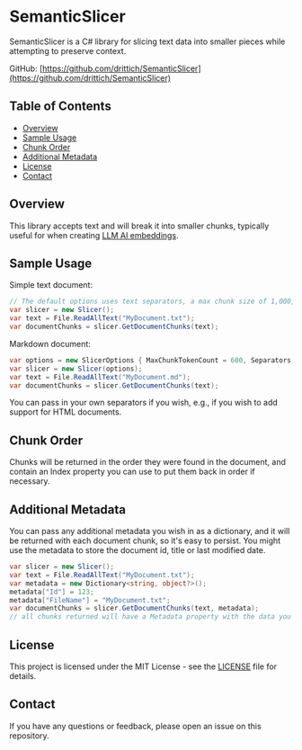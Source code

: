 # SemanticSlicer

SemanticSlicer is a C# library for slicing text data into smaller pieces while attempting to preserve context.

GitHub: [https://github.com/drittich/SemanticSlicer](https://github.com/drittich/SemanticSlicer)

## Table of Contents

- [Overview](#overview)
- [Sample Usage](#sample-usage)
- [Chunk Order](#chunk-order)
- [Additional Metadata](#additional-metadata)
- [License](#license)
- [Contact](#contact)

## Overview

This library accepts text and will break it into smaller chunks, typically useful for when creating [LLM AI embeddings](https://learn.microsoft.com/en-us/semantic-kernel/memories/embeddings).

## Sample Usage

Simple text document:

```cs
// The default options uses text separators, a max chunk size of 1,000, and cl100k_base encoding to count tokens.
var slicer = new Slicer();
var text = File.ReadAllText("MyDocument.txt");
var documentChunks = slicer.GetDocumentChunks(text);
```

Markdown document:

```cs
var options = new SlicerOptions { MaxChunkTokenCount = 600, Separators = Separators.Markdown };
var slicer = new Slicer(options);
var text = File.ReadAllText("MyDocument.md");
var documentChunks = slicer.GetDocumentChunks(text);
```

You can pass in your own separators if you wish, e.g., if you wish to add support for HTML documents.

## Chunk Order

Chunks will be returned in the order they were found in the document, and contain an Index property you can use to put them back in order if necessary.

## Additional Metadata

You can pass any additional metadata you wish in as a dictionary, and it will be returned with each document chunk, so it's easy to persist. 
You might use the metadata to store the document id, title or last modified date.

```cs
var slicer = new Slicer();
var text = File.ReadAllText("MyDocument.txt");
var metadata = new Dictionary<string, object?>();
metadata["Id"] = 123;
metadata["FileName"] = "MyDocument.txt";
var documentChunks = slicer.GetDocumentChunks(text, metadata);
// all chunks returned will have a Metadata property with the data you passed in
```

## License

This project is licensed under the MIT License - see the [LICENSE](LICENSE) file for details.

## Contact

If you have any questions or feedback, please open an issue on this repository.










